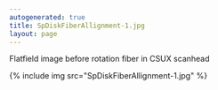 ```yaml
---
autogenerated: true
title: SpDiskFiberAllignment-1.jpg
layout: page
---
```


Flatfield image before rotation fiber in CSUX scanhead

{% include img src="SpDiskFiberAllignment-1.jpg" %}

